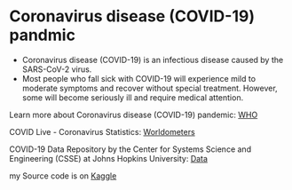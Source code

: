 # Coronavirus disease (COVID-19) pandmic

- Coronavirus disease (COVID-19) is an infectious disease caused by the SARS-CoV-2 virus.
- Most people who fall sick with COVID-19 will experience mild to moderate symptoms and recover without special treatment. However, some will become seriously ill and require medical attention.

Learn more about Coronavirus disease (COVID-19) pandemic: [WHO](https://www.who.int/emergencies/diseases/novel-coronavirus-2019)

COVID Live - Coronavirus Statistics: [Worldometers](https://www.worldometers.info/coronavirus/)

COVID-19 Data Repository by the Center for Systems Science and Engineering (CSSE) at Johns Hopkins University: [Data](https://github.com/CSSEGISandData/COVID-19)

my Source code is on [Kaggle](https://www.kaggle.com/code/amirmotefaker/coronavirus-pandemic-covid-19-visualization/notebook)
